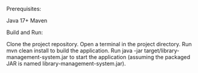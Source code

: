 Prerequisites:

Java 17+
Maven

Build and Run:

Clone the project repository.
Open a terminal in the project directory.
Run mvn clean install to build the application.
Run java -jar target/library-management-system.jar to start the application (assuming the packaged JAR is named library-management-system.jar).
